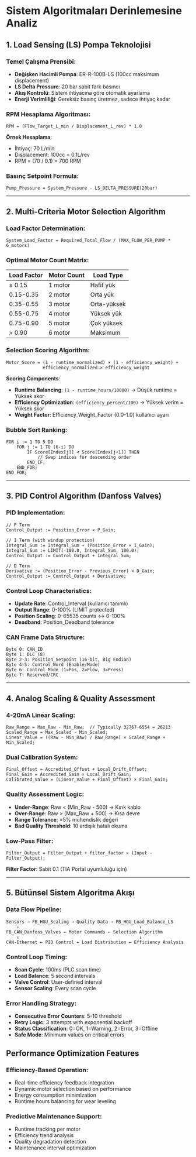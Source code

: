 # Sistem Algoritmaları Derinlemesine Analiz

## 1. Load Sensing (LS) Pompa Teknolojisi

### **Temel Çalışma Prensibi**:
- **Değişken Hacimli Pompa**: ER-R-100B-LS (100cc maksimum displacement)
- **LS Delta Pressure**: 20 bar sabit fark basıncı
- **Akış Kontrolü**: Sistem ihtiyacına göre otomatik ayarlama
- **Enerji Verimliliği**: Gereksiz basınç üretmez, sadece ihtiyaç kadar

### **RPM Hesaplama Algoritması**:
```scl
RPM = (Flow_Target_L_min / Displacement_L_rev) * 1.0
```
**Örnek Hesaplama**:
- İhtiyaç: 70 L/min
- Displacement: 100cc = 0.1L/rev  
- RPM = (70 / 0.1) = 700 RPM

### **Basınç Setpoint Formula**:
```scl
Pump_Pressure = System_Pressure - LS_DELTA_PRESSURE(20bar)
```

---

## 2. Multi-Criteria Motor Selection Algorithm

### **Load Factor Determination**:
```scl
System_Load_Factor = Required_Total_Flow / (MAX_FLOW_PER_PUMP * 6_motors)
```

### **Optimal Motor Count Matrix**:
| Load Factor | Motor Count | Load Type |
|-------------|-------------|-----------|
| ≤ 0.15 | 1 motor | Hafif yük |
| 0.15-0.35 | 2 motor | Orta yük |
| 0.35-0.55 | 3 motor | Orta-yüksek |
| 0.55-0.75 | 4 motor | Yüksek yük |
| 0.75-0.90 | 5 motor | Çok yüksek |
| > 0.90 | 6 motor | Maksimum |

### **Selection Scoring Algorithm**:
```scl
Motor_Score = (1 - runtime_normalized) × (1 - efficiency_weight) + 
              efficiency_normalized × efficiency_weight
```

**Scoring Components**:
- **Runtime Balancing**: `(1 - runtime_hours/10000)` → Düşük runtime = Yüksek skor
- **Efficiency Optimization**: `(efficiency_percent/100)` → Yüksek verim = Yüksek skor
- **Weight Factor**: Efficiency_Weight_Factor (0.0-1.0) kullanıcı ayarı

### **Bubble Sort Ranking**:
```scl
FOR i := 1 TO 5 DO
    FOR j := 1 TO (6-i) DO
        IF Score[Index[j]] < Score[Index[j+1]] THEN
            // Swap indices for descending order
        END_IF;
    END_FOR;
END_FOR;
```

---

## 3. PID Control Algorithm (Danfoss Valves)

### **PID Implementation**:
```scl
// P Term
Control_Output := Position_Error × P_Gain;

// I Term (with windup protection)
Integral_Sum := Integral_Sum + (Position_Error × I_Gain);
Integral_Sum := LIMIT(-100.0, Integral_Sum, 100.0);
Control_Output := Control_Output + Integral_Sum;

// D Term  
Derivative := (Position_Error - Previous_Error) × D_Gain;
Control_Output := Control_Output + Derivative;
```

### **Control Loop Characteristics**:
- **Update Rate**: Control_Interval (kullanıcı tanımlı)
- **Output Range**: 0-100% (LIMIT protected)
- **Position Scaling**: 0-65535 counts ↔ 0-100%
- **Deadband**: Position_Deadband tolerance

### **CAN Frame Data Structure**:
```
Byte 0: CAN_ID
Byte 1: DLC (8)
Byte 2-3: Position_Setpoint (16-bit, Big Endian)
Byte 4-5: Control_Word (Enable/Mode)
Byte 6: Control_Mode (1=Pos, 2=Flow, 3=Press)
Byte 7: Reserved/CRC
```

---

## 4. Analog Scaling & Quality Assessment

### **4-20mA Linear Scaling**:
```scl
Raw_Range = Max_Raw - Min_Raw;  // Typically 32767-6554 = 26213
Scaled_Range = Max_Scaled - Min_Scaled;
Linear_Value = ((Raw - Min_Raw) / Raw_Range) × Scaled_Range + Min_Scaled;
```

### **Dual Calibration System**:
```scl
Final_Offset = Accredited_Offset + Local_Drift_Offset;
Final_Gain = Accredited_Gain × Local_Drift_Gain;
Calibrated_Value = (Linear_Value + Final_Offset) × Final_Gain;
```

### **Quality Assessment Logic**:
- **Under-Range**: Raw < (Min_Raw - 500) → Kırık kablo
- **Over-Range**: Raw > (Max_Raw + 500) → Kısa devre
- **Range Tolerance**: ±5% mühendislik değeri
- **Bad Quality Threshold**: 10 ardışık hatalı okuma

### **Low-Pass Filter**:
```scl
Filter_Output = Filter_Output + filter_factor × (Input - Filter_Output);
```
**Filter Factor**: Sabit 0.1 (TIA Portal uyumluluğu için)

---

## 5. Bütünsel Sistem Algoritma Akışı

### **Data Flow Pipeline**:
```
Sensors → FB_HGU_Scaling → Quality Data → FB_HGU_Load_Balance_LS
    ↓                                              ↓
FB_CAN_Danfoss_Valves ← Motor Commands ← Selection Algorithm
    ↓                                              ↓
CAN-Ethernet ← PID Control ← Load Distribution ← Efficiency Analysis
```

### **Control Loop Timing**:
- **Scan Cycle**: 100ms (PLC scan time)
- **Load Balance**: 5 second intervals
- **Valve Control**: User-defined interval
- **Sensor Scaling**: Every scan cycle

### **Error Handling Strategy**:
- **Consecutive Error Counters**: 5-10 threshold
- **Retry Logic**: 3 attempts with exponential backoff
- **Status Classification**: 0=OK, 1=Warning, 2=Error, 3=Offline
- **Safe Mode**: Minimum values on critical errors

## Performance Optimization Features

### **Efficiency-Based Operation**:
- Real-time efficiency feedback integration
- Dynamic motor selection based on performance
- Energy consumption minimization
- Runtime hours balancing for wear leveling

### **Predictive Maintenance Support**:
- Runtime tracking per motor
- Efficiency trend analysis
- Quality degradation detection
- Maintenance interval optimization